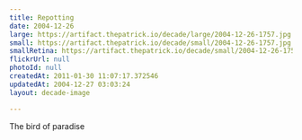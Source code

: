 ```yaml
---
title: Repotting
date: 2004-12-26
large: https://artifact.thepatrick.io/decade/large/2004-12-26-1757.jpg
small: https://artifact.thepatrick.io/decade/small/2004-12-26-1757.jpg
smallRetina: https://artifact.thepatrick.io/decade/small/2004-12-26-1757@2x.jpg
flickrUrl: null
photoId: null
createdAt: 2011-01-30 11:07:17.372546
updatedAt: 2004-12-27 03:03:24
layout: decade-image

---
```

The bird of paradise
